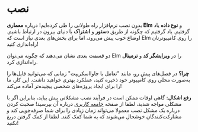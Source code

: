 # نصب

بدون نصب نرم‌افزار راه طولانی را طی کرده‌ایم! درباره **معماری Elm** و **نوع داده** یاد گرفتیم. یاد گرفتیم که چگونه از طریق **دستور** و **اشتراک** با دنیای بیرون در ارتباط باشیم. اوضاع خوب پیش می‌رود، اما برای بخش‌های بعدی نیاز است که Elm را روی کامپیوترتان راه‌اندازی کنید!

دو قسمت بعدی نشان می‌دهند که چگونه می‌توان Elm را در **ویرایشگر کد** و **ترمینال** راه‌اندازی کرد.

**چرا؟** در فصل‌های پیش رو، مانند "تعامل با جاوااسکریپت" زمانی که می‌توانید فایل‌ها را به‌صورت محلی روی کامپیوتر خود ذخیره کنید، عملکرد بهتری خواهید داشت. این کار، ما را برای ایجاد پروژه‌های شخصی پیچیده‌تر آماده می‌کند!

**رفع اشکال:** گاهی اوقات ممکن است در فرآیند نصب مشکلاتی پیش بیاید، بنابراین اگر با مشکلی مواجه شدید، لطفا از صفحه [جامعه کاربری][community] درباره آن بپرسید! صحبت کردن درباره یک مشکل نصب معمولا می‌تواند زمان زیادی را برای شما صرفه‌جویی کند و مشارکت‌کنندگان خوشحال می‌شوند که به شما کمک کنند. لطفا از کمک گرفتن دریغ نکنید!

[community]: https://elm-lang.org/community